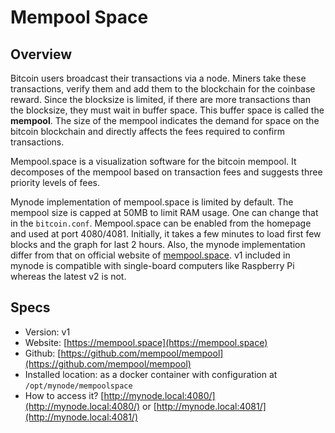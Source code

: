 # Mempool Space

## Overview
Bitcoin users broadcast their transactions via a node. Miners take these transactions, verify them and add them to the blockchain for the coinbase reward. Since the blocksize is limited, if there are more transactions than the blocksize, they must wait in buffer space. This buffer space is called the **mempool**. The size of the mempool indicates the demand for space on the bitcoin blockchain and directly affects the fees required to confirm transactions.

Mempool.space is a visualization software for the bitcoin mempool. It decomposes of the mempool based on transaction fees and suggests three priority levels of fees.

Mynode implementation of mempool.space is limited by default. The mempool size is capped at 50MB to limit RAM usage. One can change that in the `bitcoin.conf`. Mempool.space can be enabled from the homepage and used at port 4080/4081. Initially, it takes a few minutes to load first few blocks and the graph for last 2 hours. Also, the mynode implementation differ from that on official website of [mempool.space](https://mempool.space). v1 included in mynode is compatible with single-board computers like Raspberry Pi whereas the latest v2 is not.

## Specs
- Version: v1
- Website: [https://mempool.space](https://mempool.space)
- Github: [https://github.com/mempool/mempool](https://github.com/mempool/mempool)
- Installed location: as a docker container with configuration at `/opt/mynode/mempoolspace`
- How to access it? [http://mynode.local:4080/](http://mynode.local:4080/) or [http://mynode.local:4081/](http://mynode.local:4081/)
